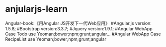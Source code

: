 # anjularjs-learn
Angular-book:《用Angular JS开发下一代Web应用》
#Angular.js
version: 1.5.8;
#Bootstrap
version:3.3.7;
#Jquery
version:1.9.1;
#Angular WebApp Case Todo
use Yeoman;bower;npm;grunt;angular...
#Angular WebApp Case RecipeList
use Yeoman;bower;npm;grunt;angular